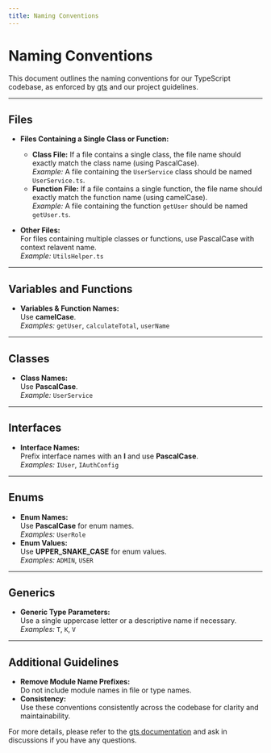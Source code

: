 ```yaml
---
title: Naming Conventions
---
```


# Naming Conventions

This document outlines the naming conventions for our TypeScript codebase, as enforced by [gts](https://github.com/google/gts) and our project guidelines.

---

## Files

- **Files Containing a Single Class or Function:**

  - **Class File:** If a file contains a single class, the file name should exactly match the class name (using PascalCase).  
    _Example:_ A file containing the `UserService` class should be named `UserService.ts`.
  - **Function File:** If a file contains a single function, the file name should exactly match the function name (using camelCase).  
    _Example:_ A file containing the function `getUser` should be named `getUser.ts`.

- **Other Files:**  
  For files containing multiple classes or functions, use PascalCase with context relavent name.  
  _Example:_ `UtilsHelper.ts`

---

## Variables and Functions

- **Variables & Function Names:**  
  Use **camelCase**.  
  _Examples:_ `getUser`, `calculateTotal`, `userName`

---

## Classes

- **Class Names:**  
  Use **PascalCase**.  
  _Example:_ `UserService`

---

## Interfaces

- **Interface Names:**  
  Prefix interface names with an **I** and use **PascalCase**.  
  _Examples:_ `IUser`, `IAuthConfig`

---

## Enums

- **Enum Names:**  
  Use **PascalCase** for enum names.  
  _Examples:_ `UserRole`
- **Enum Values:**  
  Use **UPPER_SNAKE_CASE** for enum values.  
  _Examples:_ `ADMIN`, `USER`

---

## Generics

- **Generic Type Parameters:**  
  Use a single uppercase letter or a descriptive name if necessary.  
  _Examples:_ `T`, `K`, `V`

---

## Additional Guidelines

- **Remove Module Name Prefixes:**  
  Do not include module names in file or type names.
- **Consistency:**  
  Use these conventions consistently across the codebase for clarity and maintainability.

For more details, please refer to the [gts documentation](https://github.com/google/gts) and ask in discussions if you have any questions.
